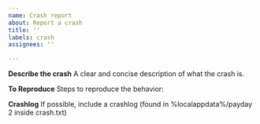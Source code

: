 ```yaml
---
name: Crash report
about: Report a crash
title: ''
labels: crash
assignees: ''

---
```


**Describe the crash**
A clear and concise description of what the crash is.

**To Reproduce**
Steps to reproduce the behavior:

**Crashlog**
If possible, include a crashlog (found in %localappdata%/payday 2 inside crash.txt)
